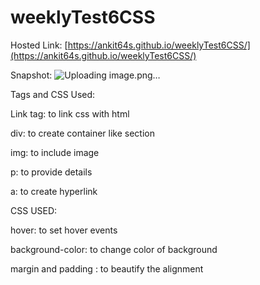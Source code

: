 # weeklyTest6CSS


Hosted Link:  [https://ankit64s.github.io/weeklyTest6CSS/](https://ankit64s.github.io/weeklyTest6CSS/)

Snapshot:
![Uploading image.png…]()


Tags and CSS Used:

Link tag: to link css with html

div: to create container like section

img: to include image

p: to provide details

a: to create hyperlink

CSS USED:

hover: to set hover events

background-color: to change color of background

margin and padding : to beautify the alignment
